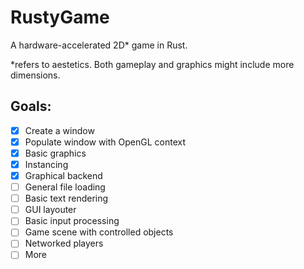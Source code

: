 # RustyGame
A hardware-accelerated 2D* game in Rust.

*refers to aestetics. Both gameplay and graphics might include more dimensions.

## Goals:
- [x] Create a window
- [x] Populate window with OpenGL context
- [x] Basic graphics
- [x] Instancing
- [x] Graphical backend
- [ ] General file loading
- [ ] Basic text rendering
- [ ] GUI layouter
- [ ] Basic input processing
- [ ] Game scene with controlled objects
- [ ] Networked players
- [ ] More

